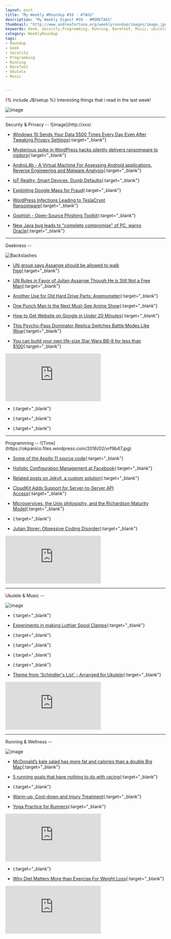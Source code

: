 ```yaml
---
layout: post
title: "My Weekly #Roundup #59 - #TAGS"
description: "My Weekly Digest #59 - #MORETAGS"
thumbnail: "http://www.andreafortuna.org/weeklyroundup/images/image.jpg"
keywords: Geek, Security,Programming, Running, Barefoot, Music, ukulele, transcription
category: WeeklyRoundup
tags: 
- Roundup
- Geek
- Security
- Programming
- Running
- Barefoot
- Ukulele
- Music


---
```

{% include JB/setup %}
Interesting things that i read in the last week!

![image](/weeklyroundup/images/image.jpg)
<!-- more -->
<hr/>
Security & Privacy
--
![image](http://xxx)

- [Windows 10 Sends Your Data 5500 Times Every Day Even After Tweaking Privacy Settings](http://thehackernews.com/2016/02/microsoft-windows10-privacy.html){:target="_blank"}

- [Mysterious spike in WordPress hacks silently delivers ransomware to visitors](http://arstechnica.com/security/2016/02/mysterious-spike-in-wordpress-hacks-silently-delivers-ransomware-to-visitors/){:target="_blank"}

- [AndroL4b - A Virtual Machine For Assessing Android applications, Reverse Engineering and Malware Analysis](http://www.kitploit.com/2016/02/androl4b-virtual-machine-for-assessing.html){:target="_blank"}

- [IoT Reality: Smart Devices, Dumb Defaults](http://krebsonsecurity.com/2016/02/iot-reality-smart-devices-dumb-defaults/){:target="_blank"}

- [Exploiting Google Maps for Fraud](https://www.schneier.com/blog/archives/2016/02/exploiting_goog.html){:target="_blank"}

- [WordPress Infections Leading to TeslaCrypt Ransomware](http://threatpost.com/wordpress-infections-leading-to-teslacrypt-ransomware/116149/){:target="_blank"}

- [Gophish - Open-Source Phishing Toolkit](http://www.kitploit.com/2016/02/gophish-open-source-phishing-toolkit.html){:target="_blank"}

- [New Java bug leads to "complete compromise" of PC, warns Oracle](http://www.itpro.co.uk/security/25904/new-java-bug-leads-to-complete-compromise-of-pc-warns-oracle){:target="_blank"}


<hr/>
Geekness
--

![Backslashes](http://imgs.xkcd.com/comics/backslashes.png)

- [UN group says Assange should be allowed to walk free](http://www.engadget.com/2016/02/05/united-nations-assange-decision/){:target="_blank"}

- [UN Rules in Favor of Julian Assange Though He is Still Not a Free Man](http://freedomhacker.net/un-rules-in-favor-julian-assange-though-still-not-free-man-5040/){:target="_blank"}

- [Another Use for Old Hard Drive Parts: Anemometer](http://mcs.uwsuper.edu/sb/Electronics/Wind/){:target="_blank"}

- [One Punch Man Is the Next Must-See Anime Show](http://feeds.wired.com/c/35185/f/661370/s/4d703417/sc/28/l/0L0Swired0N0C20A160C0A20Cone0Epunch0Eman0Eanime0C/story01.htm){:target="_blank"}

- [How to Get Website on Google in Under 20 Minutes](https://woorkup.com/how-to-get-website-on-google/){:target="_blank"}

- [This Psycho-Pass Dominator Replica Switches Battle Modes Like Wow](http://techcrunch.com/2016/02/08/this-psycho-pass-dominator-replica-switches-battle-modes-like-wow/?ncid=rss){:target="_blank"}

- [You can build your own life-size Star Wars BB-8 for less than $100](http://thenextweb.com/shareables/2016/01/27/you-can-build-your-own-life-size-star-wars-bb-8-for-less-than-100/){:target="_blank"}

<div class="video-container">
<iframe src="https://www.youtube.com/embed/-QbFvDIyy1k" frameborder="0" allowfullscreen></iframe>
</div>

- [](){:target="_blank"}

- [](){:target="_blank"}

- [](){:target="_blank"}

<hr/>
Programming
--
![Time](https://okpanico.files.wordpress.com/2016/02/vrf9b47.jpg)

- [Some of the Apollo 11 source code](http://www.ibiblio.org/apollo/listings/Luminary099/MAIN.agc.html){:target="_blank"}

- [Holistic Configuration Management at Facebook](http://muratbuffalo.blogspot.it/2016/02/holistic-configuration-management-at.html){:target="_blank"}

- [Related posts on Jekyll, a custom solution](http://www.andreafortuna.org/programming/2016/02/10/jekyll-related-posts/){:target="_blank"}

- [CloudKit Adds Support for Server-to-Server API Access](http://www.programmableweb.com/news/cloudkit-adds-support-server-to-server-api-access/2016/02/09){:target="_blank"}

- [Microservices, the Unix philosophy, and the Richardson Maturity Model](https://medium.com/@chrstphrhrt/microservices-the-unix-philosophy-and-the-richardson-maturity-model-425abed44826#.bhgopo9zg){:target="_blank"}

- [](){:target="_blank"}

- [Julian Storer: Obsessive Coding Disorder](https://www.youtube.com/watch?v=SIAAvv1O7Gg){:target="_blank"}

<div class="video-container">
<iframe src="https://www.youtube.com/embed/SIAAvv1O7Gg" frameborder="0" allowfullscreen></iframe>
</div>

<hr/>
Ukulele & Music
--

![image](http://xxx)

- [](){:target="_blank"}

- [Experiments in making Luthier Spool Clamps](http://theukuleleblog.blogspot.com/2016/02/experiments-in-making-luthier-spool.html){:target="_blank"}

- [](){:target="_blank"}

- [](){:target="_blank"}

- [](){:target="_blank"}

- [](){:target="_blank"}

- [Theme from 'Schindler's List' - Arranged for Ukulele](http://www.andreafortuna.org/ukulele/2016/02/08/schindlers-list-theme-on-ukulele/){:target="_blank"}

<div class="video-container">
<iframe src="https://www.youtube.com/embed/gsIdCsD4a9s" frameborder="0" allowfullscreen></iframe>
</div>




<hr/>
Running & Wellness
--

![image](http://xxx)

- [McDonald’s kale salad has more fat and calories than a double Big Mac](http://arstechnica.com/science/2016/02/mcdonalds-kale-salad-has-more-fat-and-calories-than-a-double-big-mac/){:target="_blank"}

- [5 running goals that have nothing to do with racing](http://www.runnersworld.co.uk/training/5-running-goals-that-have-nothing-to-do-with-racing/14525.html){:target="_blank"}

- [](){:target="_blank"}

- [Warm-up, Cool-down and Injury Treatment](http://naturalrunningcenter.com/2016/02/09/warm-up-cool-down-injury-treatment/){:target="_blank"}

- [Yoga Practice for Runners](https://www.youtube.com/watch?v=of2spyCtUkw){:target="_blank"}

<div class="video-container">
<iframe src="https://www.youtube.com/embed/of2spyCtUkw" frameborder="0" allowfullscreen></iframe>
</div>

- [](){:target="_blank"}

- [Why Diet Matters More than Exercise For Weight Loss](https://www.youtube.com/watch?v=ztiHRiFXtoc){:target="_blank"}

<div class="video-container">
<iframe src="https://www.youtube.com/embed/ztiHRiFXtoc" frameborder="0" allowfullscreen></iframe>
</div>




